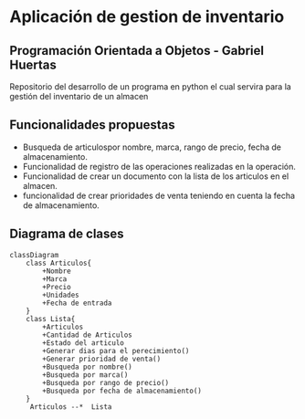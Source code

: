# Aplicación de gestion de inventario
## Programación Orientada a Objetos - Gabriel Huertas 
Repositorio del desarrollo de un programa en python el cual servira para la gestión del inventario de un almacen
## Funcionalidades propuestas
- Busqueda de articulospor nombre, marca, rango de precio, fecha de almacenamiento.
- Funcionalidad de registro de las operaciones realizadas en la operación.
- Funcionalidad de crear un documento con la lista de los articulos en el almacen.
- funcionalidad de crear prioridades de venta teniendo en cuenta la fecha de almacenamiento.
## Diagrama de clases 
```mermaid
classDiagram
    class Articulos{
        +Nombre 
        +Marca  
        +Precio 
        +Unidades 
        +Fecha de entrada 
    }
    class Lista{
        +Articulos
        +Cantidad de Articulos
        +Estado del articulo
        +Generar dias para el perecimiento()
        +Generar prioridad de venta()
        +Busqueda por nombre()
        +Busqueda por marca()
        +Busqueda por rango de precio()
        +Busqueda por fecha de almacenamiento()
    }
     Articulos --*  Lista

```

